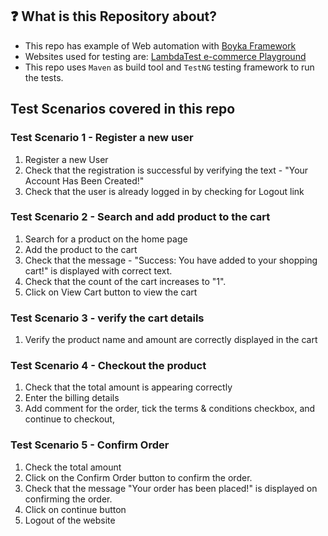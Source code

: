 ## :question: What is this Repository about?

- This repo has example of Web automation with [Boyka Framework](https://github.com/BoykaFramework/boyka-framework)
- Websites used for testing are: [LambdaTest e-commerce Playground](https://ecommerce-playground.lambdatest.io/)
- This repo uses `Maven` as build tool and `TestNG` testing framework to run the tests.

## Test Scenarios covered in this repo

### Test Scenario 1 - Register a new user
1. Register a new User
2. Check that the registration is successful by verifying the text - "Your Account Has Been Created!"
3. Check that the user is already logged in by checking for Logout link

### Test Scenario 2 - Search and add product to the cart
1. Search for a product on the home page
2. Add the product to the cart
3. Check that the message - "Success: You have added <product> to your shopping cart!" is displayed with correct text.
4. Check that the count of the cart increases to "1".
5. Click on View Cart button to view the cart

### Test Scenario 3 - verify the cart details
1. Verify the product name and amount are correctly displayed in the cart

### Test Scenario 4 - Checkout the product
1. Check that the total amount is appearing correctly
2. Enter the billing details
3. Add comment for the order, tick the terms & conditions checkbox, and continue to checkout,

### Test Scenario 5 - Confirm Order
1. Check the total amount
2. Click on the Confirm Order button to confirm the order.
3. Check that the message "Your order has been placed!" is displayed on confirming the order.
4. Click on continue button
5. Logout of the website


